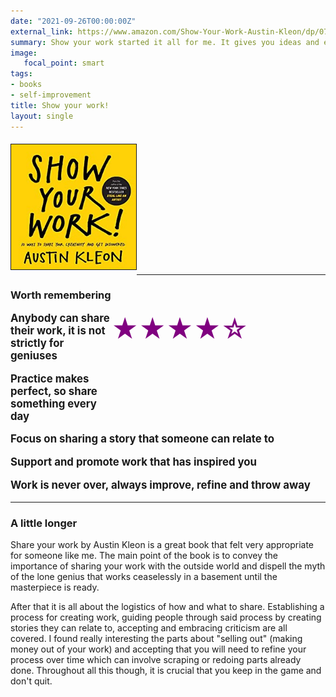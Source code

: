 ```yaml
---
date: "2021-09-26T00:00:00Z"
external_link: https://www.amazon.com/Show-Your-Work-Austin-Kleon/dp/076117897X/ref=sr_1_1?dchild=1&keywords=show+your+work&qid=1632656589&s=books&sr=1-1
summary: Show your work started it all for me. It gives you ideas and encouragement about how to share your progress with others and find an audience for your projects.
image:
   focal_point: smart
tags:
- books
- self-improvement
title: Show your work!
layout: single
---
```



<div style="height:200px">
    <p style="float:left;margin: 5px 0px 10px"><img src="featured-hex.jpg" height="200" width="200" border="1px"></p>
    <p style="width:68%;float:right;color:purple;height:200px;font-size:300%;margin: 5px 0px 10px"> <br />&starf;&starf;&starf;&starf;&star; </p>
</div>

---


### Worth remembering

<span style="font-size:larger;font-weight: bold;">
Anybody can share their work, it is not strictly for geniuses <br />

Practice makes perfect, so share something every day <br />

Focus on sharing a story that someone can relate to <br />

Support and promote work that has inspired you <br />

Work is never over, always improve, refine and throw away 

</span>

---

### A little longer

Share your work by Austin Kleon is a great book that felt very appropriate for someone like me. The main point of the book is to convey the importance of sharing your work with the outside world 
and dispell the myth of the lone genius that works ceaselessly in a basement until the masterpiece is ready. 

After that it is all about the logistics of how and what to share. Establishing a process for creating work, guiding people through 
said process by creating stories they can relate to, accepting and embracing criticism are all covered. 
I found really interesting the parts about "selling out" (making money out of your work) and accepting that you will need to refine your process over time which can involve scraping or redoing parts already done. Throughout all this though, it 
is crucial that you keep in the game and don't quit.


